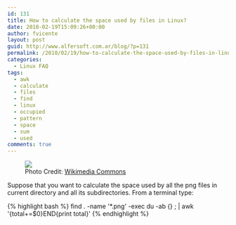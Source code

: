 ```yaml
---
id: 131
title: How to calculate the space used by files in Linux?
date: 2010-02-19T15:09:26+00:00
author: fvicente
layout: post
guid: http://www.alfersoft.com.ar/blog/?p=131
permalink: /2010/02/19/how-to-calculate-the-space-used-by-files-in-linux/
categories:
  - Linux FAQ
tags:
  - awk
  - calculate
  - files
  - find
  - linux
  - occupied
  - pattern
  - space
  - sum
  - used
comments: true
---
```

<figure>
	<img src="{{ site.url }}/images/question.png">
	<figcaption>Photo Credit: <a href="http://commons.wikimedia.org/wiki/File:Gnome-dialog-question.svg" title="Wikimedia Commons"> Wikimedia Commons</a></figcaption>
</figure>

Suppose that you want to calculate the space used by all the png files in current directory and all its subdirectories. From a terminal type:

{% highlight bash %}
find . -name '*.png' -exec du -ab {} \; | awk '{total+=$0}END{print total}'
{% endhighlight %}
